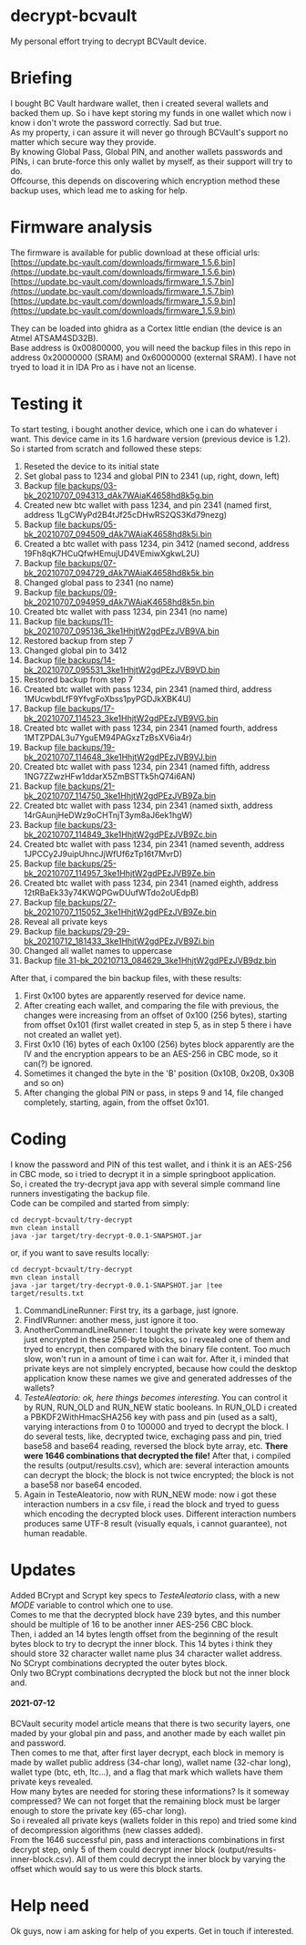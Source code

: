 # decrypt-bcvault
My personal effort trying to decrypt BCVault device.

# Briefing
I bought BC Vault hardware wallet, then i created several wallets and backed them up. So i have kept storing my funds in one wallet which now i know i don't wrote the password correctly. Sad but true.  
As my property, i can assure it will never go through BCVault's support no matter which secure way they provide.  
By knowing Global Pass, Global PIN, and another wallets passwords and PINs, i can brute-force this only wallet by myself, as their support will try to do.  
Offcourse, this depends on discovering which encryption method these backup uses, which lead me to asking for help.  

# Firmware analysis
The firmware is available for public download at these official urls:  
[https://update.bc-vault.com/downloads/firmware_1.5.6.bin](https://update.bc-vault.com/downloads/firmware_1.5.6.bin)  
[https://update.bc-vault.com/downloads/firmware_1.5.7.bin](https://update.bc-vault.com/downloads/firmware_1.5.7.bin)  
[https://update.bc-vault.com/downloads/firmware_1.5.9.bin](https://update.bc-vault.com/downloads/firmware_1.5.9.bin)  

They can be loaded into ghidra as a Cortex little endian (the device is an Atmel ATSAM4SD32B).  
Base address is 0x00800000, you will need the backup files in this repo in address 0x20000000 (SRAM) and 0x60000000 (external SRAM). I have not tryed to load it in IDA Pro as i have not an license.  

# Testing it
To start testing, i bought another device, which one i can do whatever i want. This device came in its 1.6 hardware version (previous device is 1.2). So i started from scratch and followed these steps:  

1. Reseted the device to its initial state  
2. Set global pass to 1234 and global PIN to 2341 (up, right, down, left)  
3. Backup [file backups/03-bk_20210707_094313_dAk7WAiaK4658hd8k5g.bin](backups/03-bk_20210707_094313_dAk7WAiaK4658hd8k5g.bin)  
4. Created new btc wallet with pass 1234, and pin 2341 (named first, address 1LgCWyPd2B4tJf25cDHwRS2QS3Kd79nezg)  
5. Backup [file backups/05-bk_20210707_094509_dAk7WAiaK4658hd8k5i.bin](backups/05-bk_20210707_094509_dAk7WAiaK4658hd8k5i.bin)  
6. Created a btc wallet with pass 1234, pin 3412 (named second, address 19Fh8qK7HCuQfwHEmujUD4VEmiwXgkwL2U)  
7. Backup [file backups/07-bk_20210707_094729_dAk7WAiaK4658hd8k5k.bin](backups/07-bk_20210707_094729_dAk7WAiaK4658hd8k5k.bin)  
8. Changed global pass to 2341 (no name)  
9. Backup [file backups/09-bk_20210707_094959_dAk7WAiaK4658hd8k5n.bin](backups/09-bk_20210707_094959_dAk7WAiaK4658hd8k5n.bin)  
10. Created btc wallet with pass 1234, pin 2341 (no name)  
11. Backup [file backups/11-bk_20210707_095136_3ke1HhjtW2gdPEzJVB9VA.bin](backups/11-bk_20210707_095136_3ke1HhjtW2gdPEzJVB9VA.bin)  
12. Restored backup from step 7  
13. Changed global pin to 3412  
14. Backup [file backups/14-bk_20210707_095531_3ke1HhjtW2gdPEzJVB9VD.bin](backups/14-bk_20210707_095531_3ke1HhjtW2gdPEzJVB9VD.bin)  
15. Restored backup from step 7  
16. Created btc wallet with pass 1234, pin 2341 (named third, address 1MUcwbdLfF9YfvgFoXbss1pyPGDJkXBK4U)  
17. Backup [file backups/17-bk_20210707_114523_3ke1HhjtW2gdPEzJVB9VG.bin](backups/17-bk_20210707_114523_3ke1HhjtW2gdPEzJVB9VG.bin)  
18. Created btc wallet with pass 1234, pin 2341 (named fourth, address 1MTZPDAL3u7YguEM94PAGxzTzBsXV6ia4r)  
19. Backup [file backups/19-bk_20210707_114648_3ke1HhjtW2gdPEzJVB9VJ.bin](backups/19-bk_20210707_114648_3ke1HhjtW2gdPEzJVB9VJ.bin)  
20. Created btc wallet with pass 1234, pin 2341 (named fifth, address 1NG7ZZwzHFw1ddarX5ZmBSTTk5hQ74i6AN)  
21. Backup [file backups/21-bk_20210707_114750_3ke1HhjtW2gdPEzJVB9Za.bin](backups/21-bk_20210707_114750_3ke1HhjtW2gdPEzJVB9Za.bin)  
22. Created btc wallet with pass 1234, pin 2341 (named sixth, address 14rGAunjHeDWz9oCHTnjT3ym8aJ6ek1hgW)  
23. Backup [file backups/23-bk_20210707_114849_3ke1HhjtW2gdPEzJVB9Zc.bin](backups/23-bk_20210707_114849_3ke1HhjtW2gdPEzJVB9Zc.bin)  
24. Created btc wallet with pass 1234, pin 2341 (named seventh, address 1JPCCy2J9uipUhncJjWfUf6zTp16t7MvrD)  
25. Backup [file backups/25-bk_20210707_114957_3ke1HhjtW2gdPEzJVB9Ze.bin](backups/25-bk_20210707_114957_3ke1HhjtW2gdPEzJVB9Ze.bin)  
26. Created btc wallet with pass 1234, pin 2341 (named eighth, address 12tRBaEk33y74KWQPGwDUufWTdo2oUEdpB)  
27. Backup [file backups/27-bk_20210707_115052_3ke1HhjtW2gdPEzJVB9Ze.bin](backups/27-bk_20210707_115052_3ke1HhjtW2gdPEzJVB9Ze.bin)  
28. Reveal all private keys
29. Backup [file backups/29-29-bk_20210712_181433_3ke1HhjtW2gdPEzJVB9Zi.bin](backups/29-29-bk_20210712_181433_3ke1HhjtW2gdPEzJVB9Zi.bin)  
30. Changed all wallet names to uppercase  
31. Backup [file 31-bk_20210713_084629_3ke1HhjtW2gdPEzJVB9dz.bin](backups/31-bk_20210713_084629_3ke1HhjtW2gdPEzJVB9dz.bin)  

After that, i compared the bin backup files, with these results:  
1. First 0x100 bytes are apparently reserved for device name.  
2. After creating each wallet, and comparing the file with previous, the changes were increasing from an offset of 0x100 (256 bytes), starting from offset 0x101 (first wallet created in step 5, as in step 5 there i have not created an wallet yet).  
2. First 0x10 (16) bytes of each 0x100 (256) bytes block apparently are the IV and the encryption appears to be an AES-256 in CBC mode, so it can(?) be ignored.  
3. Sometimes it changed the byte in the 'B' position (0x10B, 0x20B, 0x30B and so on)  
4. After changing the global PIN or pass, in steps 9 and 14, file changed completely, starting, again, from the offset 0x101.  

# Coding
I know the password and PIN of this test wallet, and i think it is an AES-256 in CBC mode, so i tried to decrypt it in a simple springboot application.  
So, i created the try-decrypt java app with several simple command line runners investigating the backup file.  
Code can be compiled and started from simply:  
```console
cd decrypt-bcvault/try-decrypt
mvn clean install
java -jar target/try-decrypt-0.0.1-SNAPSHOT.jar
```

or, if you want to save results locally:  
```console
cd decrypt-bcvault/try-decrypt
mvn clean install
java -jar target/try-decrypt-0.0.1-SNAPSHOT.jar |tee target/results.txt
```

1. CommandLineRunner: First try, its a garbage, just ignore.  
2. FindIVRunner: another mess, just ignore it too.  
3. AnotherCommandLineRunner: I tought the private key were someway just encrypted in these 256-byte blocks, so i revealed one of them and tryed to encrypt, then compared with the binary file content. Too much slow, won't run in a amount of time i can wait for. After it, i minded that private keys are not simplely encrypted, because how could the desktop application know these names we give and generated addresses of the wallets?  
4. *TesteAleatorio: ok, here things becomes interesting*. You can control it by RUN, RUN_OLD and RUN_NEW static booleans. In RUN_OLD i created a PBKDF2WithHmacSHA256 key with pass and pin (used as a salt), varying interactions from 0 to 100000 and tryed to decrypt the block. I do several tests, like, decrypted twice, exchaging pass and pin, tried base58 and base64 reading, reversed the block byte array, etc. **There were 1646 combinations that decrypted the file!** After that, i compiled the results (output/results.csv), which are: several interaction amounts can decrypt the block; the block is not twice encrypted; the block is not a base58 nor base64 encoded.  
5. Again in TesteAleatorio, now with RUN_NEW mode: now i got these interaction numbers in a csv file, i read the block and tryed to guess which encoding the decrypted block uses. Different interaction numbers produces same UTF-8 result (visually equals, i cannot guarantee), not human readable.  

# Updates
Added BCrypt and Scrypt key specs to *TesteAleatorio* class, with a new *MODE* variable to control which one to use.  
Comes to me that the decrypted block have 239 bytes, and this number should be multiple of 16 to be another inner AES-256 CBC block.  
Then, i added an 14 bytes length offset from the beginning of the result bytes block to try to decrypt the inner block. This 14 bytes i think they should store 32 character wallet name plus 34 character wallet address.  
No SCrypt combinations decrypted the outer bytes block.  
Only two BCrypt combinations decrypted the block but not the inner block and.  

#### 2021-07-12
BCVault security model article means that there is two security layers, one maded by your global pin and pass, and another made by each wallet pin and password.  
Then comes to me that, after first layer decrypt, each block in memory is made by wallet public address (34-char long), wallet name (32-char long), wallet type (btc, eth, ltc...), and a flag that mark which wallets have them private keys revealed.  
How many bytes are needed for storing these informations? Is it someway compressed? We can not forget that the remaining block must be larger enough to store the private key (65-char long).  
So i revealed all private keys (wallets folder in this repo) and tried some kind of decompression algorithms (new classes added).  
From the 1646 successful pin, pass and interactions combinations in first decrypt step, only 5 of them could decrypt inner block (output/results-inner-block.csv). All of them could decrypt the inner block by varying the offset which would say to us were this block starts.

# Help need
Ok guys, now i am asking for help of you experts. Get in touch if interested.  

